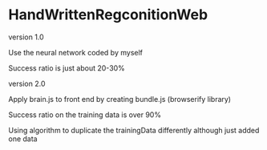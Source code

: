 ﻿# HandWrittenRegconitionWeb
 version 1.0
 
 Use the neural network coded by myself
 
 Success ratio is just about 20-30%
 
 
 version 2.0
 
 Apply brain.js to front end by creating bundle.js (browserify library)
 
 Success ratio on the training data is over 90%
 
 Using algorithm to duplicate the trainingData differently although just added one data
